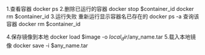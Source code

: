 1.查看容器
	docker ps
2.删除已运行的容器
	docker stop $container_id
	docker rm $container_id
3.运行失败 重新运行显示容器名已存在的
	docker ps -a 查询该容器
	docker rm $container_id
    
4.保存镜像到本地
	docker load $image -o $local_dir/$any_name.tar
5.载入本地镜像
	docker save -i $any_name.tar